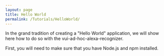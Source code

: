 ```yaml
---
layout: page
title: Hello World
permalink: /Tutorials/HelloWorld/
---
```


In the grand tradition of creating a "Hello World" application, we will show here how to do so with the vui-ad-hoc-alexa-recognizer.

First, you will need to make sure that you have Node.js and npm installed.